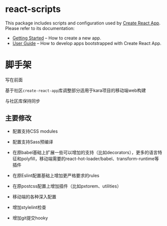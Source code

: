 # react-scripts

This package includes scripts and configuration used by [Create React App](https://github.com/facebookincubator/create-react-app).<br>
Please refer to its documentation:

* [Getting Started](https://github.com/facebookincubator/create-react-app/blob/master/README.md#getting-started) – How to create a new app.
* [User Guide](https://github.com/facebookincubator/create-react-app/blob/master/packages/react-scripts/template/README.md) – How to develop apps bootstrapped with Create React App.

# 脚手架

  写在前面

  基于社区`create-react-app`库调整部分适用于kara项目的移动端web构建

  与社区库保持同步


  ## 主要修改

  - 配置支持CSS modules

  - 配置支持Sass预编译

  - 在原babel基础上扩展一些可以增加的支持（比如decorators），更多的语言特征和polyfill，移动端需要的react-hot-loader/babel、transform-runtime等插件

  - 在原Eslint配置基础上增加更严格要求的rules

  - 在原postcss配置上增加插件（比如pxtorem、utilities）

  - 移动端的各种深入配置

  - 增加stylelint检查

  - 增加git提交hooky
